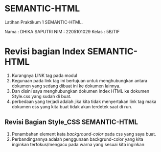 # SEMANTIC-HTML
Latihan Praktikum 1 SEMANTIC-HTML.

Nama  : DHIKA SAPUTRI
NIM   : 2205101029
Kelas : 5B/TIF

# Revisi bagian Index SEMANTIC-HTML 
1. Kurangnya LINK tag pada modul *<link rel="stylesheet" href="style/style_index.css">*
2. Kegunaan pada link tag ini bertujuan untuk menghubungkan antara dokumen yang sedang dibuat ini ke dokumen lainnya.
3. Dan disini saya menghubungkan dokumen Index HTML ke dokumen Style.css yang sudah di buat.
4. perbedaan yang terjadi adalah jika kita tidak menyertakan link tag maka dokumen css yang kita buat tidak akan terdetek saat di run.

## Revisi Bagian Style_CSS SEMANTIC-HTML
1. Penambahan element kata *background-color* pada css yang saya buat.
2. Perbandingannya adalah penggunaan backgrund-color yang kita inginkan terfokus/mengacu pada warna yang sesuai kita inginkan

